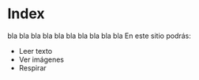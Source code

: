 # Index
bla bla bla bla bla bla bla bla bla bla 
En este sitio podrás:
* Leer texto
* Ver imágenes
* Respirar
